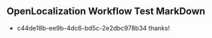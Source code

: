 ## OpenLocalization Workflow Test MarkDown
* c44de18b-ee9b-4dc6-bd5c-2e2dbc978b34 thanks!

<!--HONumber=Sep16_HO2-->



